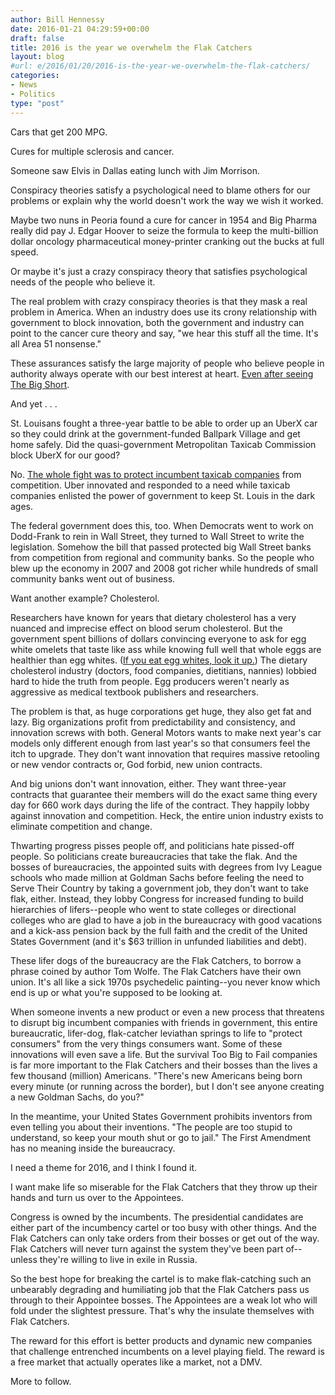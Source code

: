 ```yaml
---
author: Bill Hennessy
date: 2016-01-21 04:29:59+00:00
draft: false
title: 2016 is the year we overwhelm the Flak Catchers
layout: blog
#url: e/2016/01/20/2016-is-the-year-we-overwhelm-the-flak-catchers/
categories:
- News
- Politics
type: "post"
---
```


Cars that get 200 MPG.

Cures for multiple sclerosis and cancer.

Someone saw Elvis in Dallas eating lunch with Jim Morrison.

Conspiracy theories satisfy a psychological need to blame others for our problems or explain why the world doesn't work the way we wish it worked.

Maybe two nuns in Peoria found a cure for cancer in 1954 and Big Pharma really did pay J. Edgar Hoover to seize the formula to keep the multi-billion dollar oncology pharmaceutical money-printer cranking out the bucks at full speed.

Or maybe it's just a crazy conspiracy theory that satisfies psychological needs of the people who believe it.

The real problem with crazy conspiracy theories is that they mask a real problem in America. When an industry does use its crony relationship with government to block innovation, both the government and industry can point to the cancer cure theory and say, "we hear this stuff all the time. It's all Area 51 nonsense."

These assurances satisfy the large majority of people who believe people in authority always operate with our best interest at heart. [Even after seeing The Big Short](https://hennessysview.com/2015/12/24/it-can-happen-again/).

And yet . . .

St. Louisans fought a three-year battle to be able to order up an UberX car so they could drink at the government-funded Ballpark Village and get home safely. Did the quasi-government Metropolitan Taxicab Commission block UberX for our good?

No. [The whole fight was to protect incumbent taxicab companies](https://hennessysview.com/2015/07/08/rant-metropolitan-taxicab-commission-is-killing-capitalism/) from competition. Uber innovated and responded to a need while taxicab companies enlisted the power of government to keep St. Louis in the dark ages.

The federal government does this, too. When Democrats went to work on Dodd-Frank to rein in Wall Street, they turned to Wall Street to write the legislation. Somehow the bill that passed protected big Wall Street banks from competition from regional and community banks. So the people who blew up the economy in 2007 and 2008 got richer while hundreds of small community banks went out of business.

Want another example? Cholesterol.

Researchers have known for years that dietary cholesterol has a very nuanced and imprecise effect on blood serum cholesterol. But the government spent billions of dollars convincing everyone to ask for egg white omelets that taste like ass while knowing full well that whole eggs are healthier than egg whites. ([If you eat egg whites, look it up.](https://www.nytimes.com/2002/07/07/magazine/what-if-it-s-all-been-a-big-fat-lie.html?pagewanted=all)) The dietary cholesterol industry (doctors, food companies, dietitians, nannies) lobbied hard to hide the truth from people. Egg producers weren't nearly as aggressive as medical textbook publishers and researchers.

The problem is that, as huge corporations get huge, they also get fat and lazy. Big organizations profit from predictability and consistency, and innovation screws with both. General Motors wants to make next year's car models only different enough from last year's so that consumers feel the itch to upgrade. They don't want innovation that requires massive retooling or new vendor contracts or, God forbid, new union contracts.

And big unions don't want innovation, either. They want three-year contracts that guarantee their members will do the exact same thing every day for 660 work days during the life of the contract. They happily lobby against innovation and competition. Heck, the entire union industry exists to eliminate competition and change.

Thwarting progress pisses people off, and politicians hate pissed-off people. So politicians create bureaucracies that take the flak. And the bosses of bureaucracies, the appointed suits with degrees from Ivy League schools who made million at Goldman Sachs before feeling the need to Serve Their Country by taking a government job, they don't want to take flak, either. Instead, they lobby Congress for increased funding to build hierarchies of lifers--people who went to state colleges or directional colleges who are glad to have a job in the bureaucracy with good vacations and a kick-ass pension back by the full faith and the credit of the United States Government (and it's $63 trillion in unfunded liabilities and debt).

These lifer dogs of the bureaucracy are the Flak Catchers, to borrow a phrase coined by author Tom Wolfe. The Flak Catchers have their own union. It's all like a sick 1970s psychedelic painting--you never know which end is up or what you're supposed to be looking at.

When someone invents a new product or even a new process that threatens to disrupt big incumbent companies with friends in government, this entire bureaucratic, lifer-dog, flak-catcher leviathan springs to life to "protect consumers" from the very things consumers want. Some of these innovations will even save a life. But the survival Too Big to Fail companies is far more important to the Flak Catchers and their bosses than the lives a few thousand (million) Americans. "There's new Americans being born every minute (or running across the border), but I don't see anyone creating a new Goldman Sachs, do you?"

In the meantime, your United States Government prohibits inventors from even telling you about their inventions. "The people are too stupid to understand, so keep your mouth shut or go to jail." The First Amendment has no meaning inside the bureaucracy.

I need a theme for 2016, and I think I found it.

I want make life so miserable for the Flak Catchers that they throw up their hands and turn us over to the Appointees.

Congress is owned by the incumbents. The presidential candidates are either part of the incumbency cartel or too busy with other things. And the Flak Catchers can only take orders from their bosses or get out of the way. Flak Catchers will never turn against the system they've been part of--unless they're willing to live in exile in Russia.

So the best hope for breaking the cartel is to make flak-catching such an unbearably degrading and humiliating job that the Flak Catchers pass us through to their Appointee bosses. The Appointees are a weak lot who will fold under the slightest pressure. That's why the insulate themselves with Flak Catchers.

The reward for this effort is better products and dynamic new companies that challenge entrenched incumbents on a level playing field. The reward is a free market that actually operates like a market, not a DMV.

More to follow.


